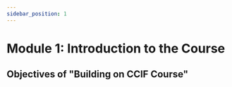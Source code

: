 ```yaml
---
sidebar_position: 1
---
```


# Module 1: Introduction to the Course

## Objectives of "Building on CCIF Course"

<!-- Welcome to a Deep Dived Course on Building on CCIF, wherein you’ll get hands-on experience on how you can utilize its Full Potential by Building dApps around it.

- Help Developers Build in cross-chain Ecosystem using Intent Adapters.

- Learn about Different [Intent Adapters](https://routerintents.com/adapters) supported by Router Protocol and Simplify the UX in Crypto.

- Get access to the Best Course and Documentation at a Single Place. -->